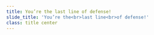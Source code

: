```yaml
---
title: You’re the last line of defense!
slide_title: 'You’re the<br>last line<br>of defense!'
class: title center
---
```


